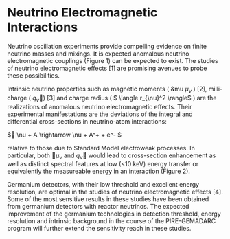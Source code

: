  # Neutrino Electromagnetic Interactions
Neutrino oscillation experiments provide compelling evidence on finite neutrino masses and mixings. It is expected anomalous neutrino electromagnetic couplings (Figure 1) can be expected to exist. The studies of neutrino electromagnetic effects [1] are promising avenues to probe these possibilities. 

Intrinsic neutrino properties such as magnetic moments (  &mu $\mu_{\nu}$ ) [2], milli-charge ( $q_{\nu}$) [3] and charge radius ( $ \langle r_{\nu}^2 \rangle$ ) are the realizations of anomalous neutrino electromagnetic effects. Their experimental manifestations are the deviations of the integral and differential cross-sections in neutrino-atom interactions: 

$ \nu + A  \rightarrow \nu + A^+ + e^- $

relative to those due to Standard Model electroweak processes. In particular, both $\mu_{\nu}$  and $q_{\nu}$ would lead to cross-section enhancement as well as distinct spectral features at low (<10 keV) energy transfer or equivalently the measureable energy in an interaction (Figure 2). 

Germanium detectors, with their low threshold and excellent energy resolution, are optimal in the studies of neutrino electromagnetic effects [4]. Some of the most sensitive results in these studies have been obtained from germanium detectors with reactor neutrinos. The expected improvement of the germanium technologies in detection threshold, energy resolution and intrinsic background in the course of the PIRE-GEMADARC program will further extend the sensitivity reach in these studies.

 



